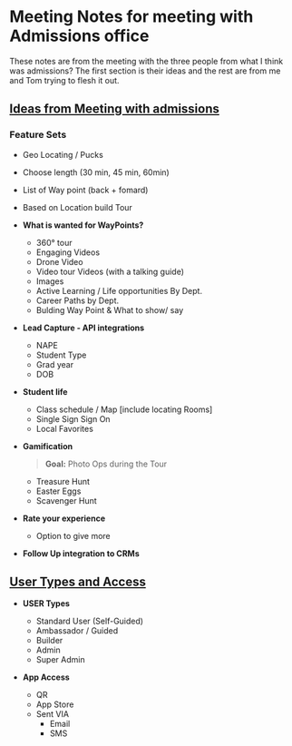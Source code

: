 # Meeting Notes for meeting with Admissions office

These notes are from the meeting with the three people from what I think was admissions? The first section is their ideas and the rest are from me and Tom trying to flesh it out.

## [Ideas from Meeting with admissions](./meeting-pics/ideas-from-admissions.jpeg)


### Feature Sets

- Geo Locating / Pucks
- Choose length (30 min, 45 min, 60min)
- List of Way point (back + fomard)
- Based on Location build Tour
- **What is wanted for WayPoints?**
    - 360° tour
    - Engaging Videos
    - Drone Video
    - Video tour Videos (with a talking guide)
    - Images
    - Active Learning / Life opportunities By Dept.
    - Career Paths by Dept.
    - Bulding Way Point & What to show/ say

- **Lead Capture - API integrations**
    - NAPE
    - Student Type 
    - Grad year
    - DOB

- **Student life**
    - Class schedule / Map
        [include locating Rooms]
    - Single Sign Sign On
    - Local Favorites 

- **Gamification** 
    > **Goal:**  Photo Ops during the Tour
    - Treasure Hunt
    - Easter Eggs
    - Scavenger Hunt

- **Rate your experience**
    - Option to give more
- **Follow Up integration to CRMs**



## [User Types and Access](./meeting-pics/user-types.jpeg) 

- **USER Types**
    - Standard User (Self-Guided)
    - Ambassador / Guided
    - Builder
    - Admin
    - Super Admin

- **App Access**
    - QR
    - App Store
    - Sent VIA
        - Email
        - SMS
